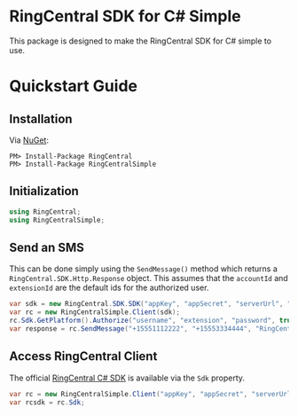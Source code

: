 # RingCentral SDK for C# Simple

This package is designed to make the RingCentral SDK for C# simple to use.

# Quickstart Guide

## Installation

Via [NuGet](https://www.nuget.org/packages/RingCentralSimple/):

```
PM> Install-Package RingCentral
PM> Install-Package RingCentralSimple
```

## Initialization

```csharp
using RingCentral;
using RingCentralSimple;
```

## Send an SMS

This can be done simply using the `SendMessage()` method which returns a `RingCentral.SDK.Http.Response` object. This assumes that the `accountId` and `extensionId` are the default ids for the authorized user.

```csharp
var sdk = new RingCentral.SDK.SDK("appKey", "appSecret", "serverUrl", "appName", "appVersion");
var rc = new RingCentralSimple.Client(sdk);
rc.Sdk.GetPlatform().Authorize("username", "extension", "password", true);
var response = rc.SendMessage("+15551112222", "+15553334444", "RingCentral SMS via C#");
```

## Access RingCentral Client

The official [RingCentral C# SDK](https://github.com/ringcentral/ringcentral-csharp) is available via the `Sdk` property.

```csharp
var rc = new RingCentralSimple.Client("appKey", "appSecret", "serverUrl");
var rcsdk = rc.Sdk;
```